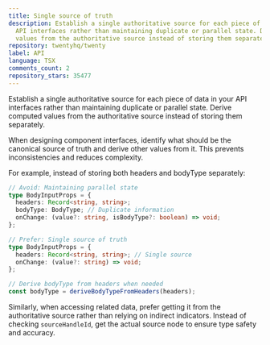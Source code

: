 ```yaml
---
title: Single source of truth
description: Establish a single authoritative source for each piece of data in your
  API interfaces rather than maintaining duplicate or parallel state. Derive computed
  values from the authoritative source instead of storing them separately.
repository: twentyhq/twenty
label: API
language: TSX
comments_count: 2
repository_stars: 35477
---
```


Establish a single authoritative source for each piece of data in your API interfaces rather than maintaining duplicate or parallel state. Derive computed values from the authoritative source instead of storing them separately.

When designing component interfaces, identify what should be the canonical source of truth and derive other values from it. This prevents inconsistencies and reduces complexity.

For example, instead of storing both headers and bodyType separately:

```typescript
// Avoid: Maintaining parallel state
type BodyInputProps = {
  headers: Record<string, string>;
  bodyType: BodyType; // Duplicate information
  onChange: (value?: string, isBodyType?: boolean) => void;
};

// Prefer: Single source of truth
type BodyInputProps = {
  headers: Record<string, string>; // Single source
  onChange: (value?: string) => void;
};

// Derive bodyType from headers when needed
const bodyType = deriveBodyTypeFromHeaders(headers);
```

Similarly, when accessing related data, prefer getting it from the authoritative source rather than relying on indirect indicators. Instead of checking `sourceHandleId`, get the actual source node to ensure type safety and accuracy.